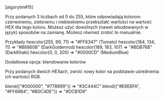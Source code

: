 [algorytm#15]

Przy podanych 3 liczbach od 0 do 255, które odpowiadają kolorom czerwonemu, zielonemu i niebieskiemu przekształć wartości na wartość HEX dla tego koloru.
Możesz użyć dowolnych (nawet wbudowanych w język) sposobów na zamianę. Możesz również zrobić to manualnie.

Przykłady
hexcolor(255, 99, 71) => "#FF6347"  (Tomato)
hexcolor(184, 134, 11) => "#B8860B"  (DarkGoldenrod)
hexcolor(189, 183, 107) => "#BDB76B"  (DarkKhaki)
hexcolor(0, 0, 205) => "#0000CD"  (MediumBlue)

Dodatkowa opcja: blendowanie kolorów

Przy podanych dwóch HEXach, zwróć nowy kolor na podstawie uśrednienia ich wartości RGB.

blend({"#000000", "#778899"}) => "#3C444C"
blend({"#E6E6FA", "#FF69B4", "#B0C4DE"}) => "#DCB1D9"
